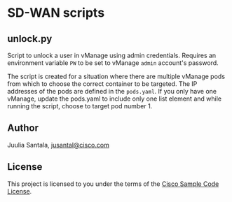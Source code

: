 # SD-WAN scripts

## unlock.py

Script to unlock a user in vManage using admin credentials. Requires an environment variable `PW` to be set to vManage `admin` account's password.

The script is created for a situation where there are multiple vManage pods from which to choose the correct container to be targeted. The IP addresses of the pods are defined in the `pods.yaml`. If you only have one vManage, update the pods.yaml to include only one list element and while running the script, choose to target pod number 1.

## Author

Juulia Santala, jusantal@cisco.com

## License
This project is licensed to you under the terms of the [Cisco Sample Code License](LICENSE).